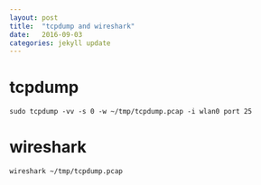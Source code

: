 ```yaml
---
layout: post
title:  "tcpdump and wireshark"
date:   2016-09-03 
categories: jekyll update
---
```


# tcpdump

	sudo tcpdump -vv -s 0 -w ~/tmp/tcpdump.pcap -i wlan0 port 25

# wireshark

	wireshark ~/tmp/tcpdump.pcap
